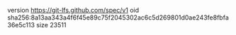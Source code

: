 version https://git-lfs.github.com/spec/v1
oid sha256:8a13aa343a4f6f45e89c75f2045302ac6c5d269801d0ae243fe8fbfa36e5c113
size 23511
